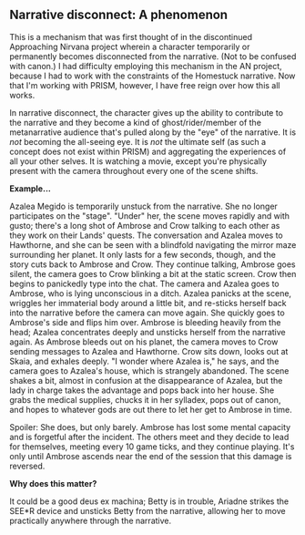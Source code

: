 ## Narrative disconnect: A phenomenon

This is a mechanism that was first thought of in the discontinued Approaching Nirvana project wherein a character temporarily or permanently becomes disconnected from the narrative. (Not to be confused with canon.) I had difficulty employing this mechanism in the AN project, because I had to work with the constraints of the Homestuck narrative. Now that I'm working with PRISM, however, I have free reign over how this all works.

In narrative disconnect, the character gives up the ability to contribute to the narrative and they become a kind of ghost/rider/member of the metanarrative audience that's pulled along by the "eye" of the narrative. It is *not* becoming the all-seeing eye. It is *not* the ultimate self (as such a concept does not exist within PRISM) and aggregating the experiences of all your other selves. It is watching a movie, except you're physically present with the camera throughout every one of the scene shifts.

**Example...**

Azalea Megido is temporarily unstuck from the narrative. She no longer participates on the "stage". "Under" her, the scene moves rapidly and with gusto; there's a long shot of Ambrose and Crow talking to each other as they work on their Lands' quests. The conversation and Azalea moves to Hawthorne, and she can be seen with a blindfold navigating the mirror maze surrounding her planet. It only lasts for a few seconds, though, and the story cuts back to Ambrose and Crow. They continue talking, Ambrose goes silent, the camera goes to Crow blinking a bit at the static screen. Crow then begins to panickedly type into the chat. The camera and Azalea goes to Ambrose, who is lying unconscious in a ditch. Azalea panicks at the scene, wriggles her immaterial body around a little bit, and re-sticks herself back into the narrative before the camera can move again. She quickly goes to Ambrose's side and flips him over. Ambrose is bleeding heavily from the head; Azalea concentrates deeply and unsticks herself from the narrative again. As Ambrose bleeds out on his planet, the camera moves to Crow sending messages to Azalea and Hawthorne. Crow sits down, looks out at Skaia, and exhales deeply. "I wonder where Azalea is," he says, and the camera goes to Azalea's house, which is strangely abandoned. The scene shakes a bit, almost in confusion at the disappearance of Azalea, but the lady in charge takes the advantage and pops back into her house. She grabs the medical supplies, chucks it in her sylladex, pops out of canon, and hopes to whatever gods are out there to let her get to Ambrose in time.

Spoiler: She does, but only barely. Ambrose has lost some mental capacity and is forgetful after the incident. The others meet and they decide to lead for themselves, meeting every 10 game ticks, and they continue playing. It's only until Ambrose ascends near the end of the session that this damage is reversed.

**Why does this matter?**

It could be a good deus ex machina; Betty is in trouble, Ariadne strikes the SEE\*R device and unsticks Betty from the narrative, allowing her to move practically anywhere through the narrative.
